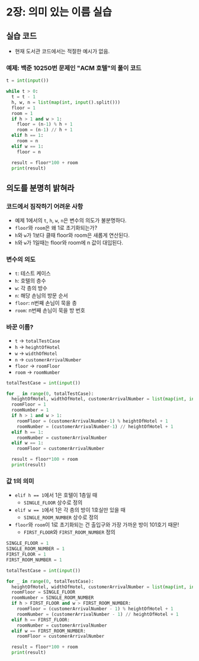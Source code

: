 # 2장: 의미 있는 이름 실습

## 실습 코드
* 현재 도서관 코드에서는 적절한 예시가 없음.
### 예제: 백준 10250번 문제인 "ACM 호텔"의 풀이 코드
```python
t = int(input())

while t > 0:
  t = t - 1
  h, w, n = list(map(int, input().split()))
  floor = 1
  room = 1
  if h > 1 and w > 1:
    floor = (n-1) % h + 1
    room = (n-1) // h + 1
  elif h == 1:
    room = n
  elif w == 1:
    floor = n

  result = floor*100 + room
  print(result)
```

## 의도를 분명히 밝혀라

### 코드에서 짐작하기 어려운 사항
* 예제 1에서의 `t`, `h`, `w`, `n`은 변수의 의도가 불분명하다.
* `floor`와 `room`은 왜 1로 초기화되는가?
* `h`와 `w`가 1보다 클때 floor와 room은 새롭게 연산된다.
* `h`와 `w`가 1일때는 floor와 room에 n 값이 대입된다.

### 변수의 의도
* `t`: 테스트 케이스
* `h`: 호텔의 층수
* `w`: 각 층의 방수
* `n`: 해당 손님의 방문 순서
* `floor`: n번째 손님이 묵을 층
* `room`: n번째 손님이 묵을 방 번호

### 바꾼 이름?
* `t` -> `totalTestCase`
* `h` -> `heightOfHotel`
* `w` -> `widthOfHotel`
* `n` -> `customerArrivalNumber`
* `floor` -> `roomFloor`
* `room` -> `roomNumber`

```python
totalTestCase = int(input())

for _ in range(0, totalTestCase):
  heightOfHotel, widthOfHotel, customerArrivalNumber = list(map(int, input().split()))
  roomFloor = 1
  roomNumber = 1
  if h > 1 and w > 1:
    roomFloor = (customerArrivalNumber-1) % heightOfHotel + 1
    roomNumber = (customerArrivalNumber-1) // heightOfHotel + 1
  elif h == 1:
    roomNumber = customerArrivalNumber
  elif w == 1:
    roomFloor = customerArrivalNumber

  result = floor*100 + room
  print(result)
```

### 값 1의 의미
* `elif h == 1`에서 1은 호텔이 1층일 때
  * `SINGLE_FLOOR` 상수로 정의
* `elif w == 1`에서 1은 각 층의 방이 1호실만 있을 때
  * `SINGLE_ROOM_NUMBER` 상수로 정의
* `floor`와 `room`이 1로 초기화되는 건 출입구와 가장 가까운 방이 101호기 때문!
  * `FIRST_FLOOR`와 `FIRST_ROOM_NUMBER` 정의

```python
SINGLE_FLOOR = 1
SINGLE_ROOM_NUMBER = 1
FIRST_FLOOR = 1
FIRST_ROOM_NUMBER = 1

totalTestCase = int(input())

for _ in range(0, totalTestCase):
  heightOfHotel, widthOfHotel, customerArrivalNumber = list(map(int, input().split()))
  roomFloor = SINGLE_FLOOR
  roomNumber = SINGLE_ROOM_NUMBER
  if h > FIRST_FLOOR and w > FIRST_ROOM_NUMBER:
    roomFloor = (customerArrivalNumber - 1) % heightOfHotel + 1
    roomNumber = (customerArrivalNumber - 1) // heightOfHotel + 1
  elif h == FIRST_FLOOR:
    roomNumber = customerArrivalNumber
  elif w == FIRST_ROOM_NUMBER:
    roomFloor = customerArrivalNumber

  result = floor*100 + room
  print(result)
```
